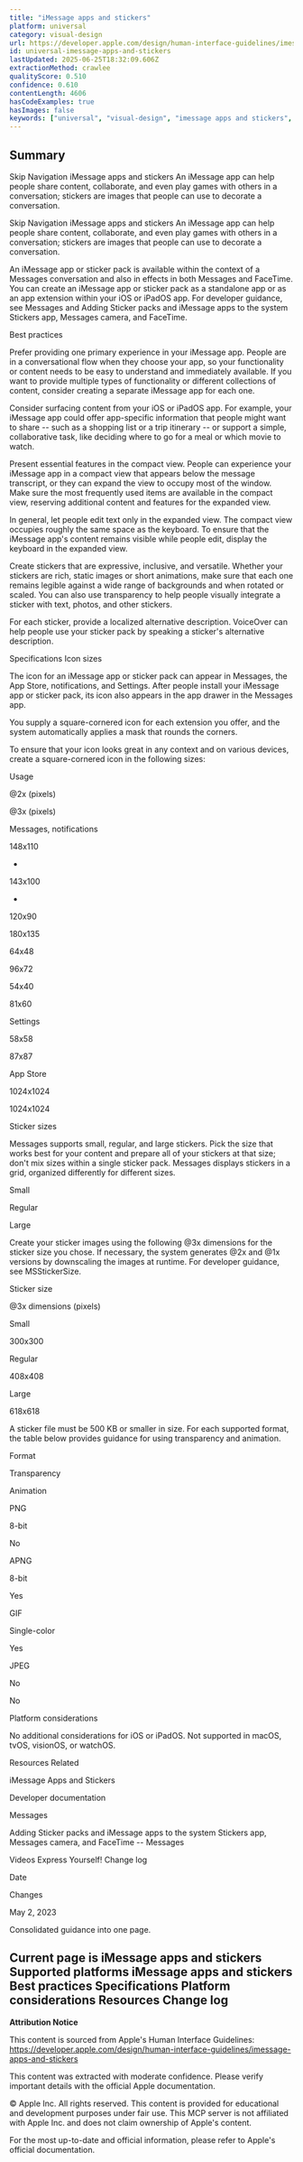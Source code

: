 ```yaml
---
title: "iMessage apps and stickers"
platform: universal
category: visual-design
url: https://developer.apple.com/design/human-interface-guidelines/imessage-apps-and-stickers
id: universal-imessage-apps-and-stickers
lastUpdated: 2025-06-25T18:32:09.606Z
extractionMethod: crawlee
qualityScore: 0.510
confidence: 0.610
contentLength: 4606
hasCodeExamples: true
hasImages: false
keywords: ["universal", "visual-design", "imessage apps and stickers", "animation", "color", "images", "navigation", "system", "visual", "voiceover"]
---
```

## Summary

Skip Navigation
iMessage apps and stickers
An iMessage app can help people share content, collaborate, and even play games with others in a conversation; stickers are images that people can use to decorate a conversation.

Skip Navigation
iMessage apps and stickers
An iMessage app can help people share content, collaborate, and even play games with others in a conversation; stickers are images that people can use to decorate a conversation.

An iMessage app or sticker pack is available within the context of a Messages conversation and also in effects in both Messages and FaceTime. You can create an iMessage app or sticker pack as a standalone app or as an app extension within your iOS or iPadOS app. For developer guidance, see Messages and Adding Sticker packs and iMessage apps to the system Stickers app, Messages camera, and FaceTime.

Best practices

Prefer providing one primary experience in your iMessage app. People are in a conversational flow when they choose your app, so your functionality or content needs to be easy to understand and immediately available. If you want to provide multiple types of functionality or different collections of content, consider creating a separate iMessage app for each one.

Consider surfacing content from your iOS or iPadOS app. For example, your iMessage app could offer app-specific information that people might want to share -- such as a shopping list or a trip itinerary -- or support a simple, collaborative task, like deciding where to go for a meal or which movie to watch.

Present essential features in the compact view. People can experience your iMessage app in a compact view that appears below the message transcript, or they can expand the view to occupy most of the window. Make sure the most frequently used items are available in the compact view, reserving additional content and features for the expanded view.

In general, let people edit text only in the expanded view. The compact view occupies roughly the same space as the keyboard. To ensure that the iMessage app's content remains visible while people edit, display the keyboard in the expanded view.

Create stickers that are expressive, inclusive, and versatile. Whether your stickers are rich, static images or short animations, make sure that each one remains legible against a wide range of backgrounds and when rotated or scaled. You can also use transparency to help people visually integrate a sticker with text, photos, and other stickers.

For each sticker, provide a localized alternative description. VoiceOver can help people use your sticker pack by speaking a sticker's alternative description.

Specifications
Icon sizes

The icon for an iMessage app or sticker pack can appear in Messages, the App Store, notifications, and Settings. After people install your iMessage app or sticker pack, its icon also appears in the app drawer in the Messages app.

You supply a square-cornered icon for each extension you offer, and the system automatically applies a mask that rounds the corners.

To ensure that your icon looks great in any context and on various devices, create a square-cornered icon in the following sizes:

Usage

@2x (pixels)

@3x (pixels)

Messages, notifications

148x110

-

143x100

-

120x90

180x135

64x48

96x72

54x40

81x60

Settings

58x58

87x87

App Store

1024x1024

1024x1024

Sticker sizes

Messages supports small, regular, and large stickers. Pick the size that works best for your content and prepare all of your stickers at that size; don't mix sizes within a single sticker pack. Messages displays stickers in a grid, organized differently for different sizes.

Small

Regular

Large

Create your sticker images using the following @3x dimensions for the sticker size you chose. If necessary, the system generates @2x and @1x versions by downscaling the images at runtime. For developer guidance, see MSStickerSize.

Sticker size

@3x dimensions (pixels)

Small

300x300

Regular

408x408

Large

618x618

A sticker file must be 500 KB or smaller in size. For each supported format, the table below provides guidance for using transparency and animation.

Format

Transparency

Animation

PNG

8-bit

No

APNG

8-bit

Yes

GIF

Single-color

Yes

JPEG

No

No

Platform considerations

No additional considerations for iOS or iPadOS. Not supported in macOS, tvOS, visionOS, or watchOS.

Resources
Related

iMessage Apps and Stickers

Developer documentation

Messages

Adding Sticker packs and iMessage apps to the system Stickers app, Messages camera, and FaceTime -- Messages

Videos
Express Yourself!
Change log

Date

Changes

May 2, 2023

Consolidated guidance into one page.

Current page is iMessage apps and stickers
Supported platforms
iMessage apps and stickers
Best practices
Specifications
Platform considerations
Resources
Change log
---

**Attribution Notice**

This content is sourced from Apple's Human Interface Guidelines: https://developer.apple.com/design/human-interface-guidelines/imessage-apps-and-stickers

This content was extracted with moderate confidence. Please verify important details with the official Apple documentation.

© Apple Inc. All rights reserved. This content is provided for educational and development purposes under fair use. This MCP server is not affiliated with Apple Inc. and does not claim ownership of Apple's content.

For the most up-to-date and official information, please refer to Apple's official documentation.
